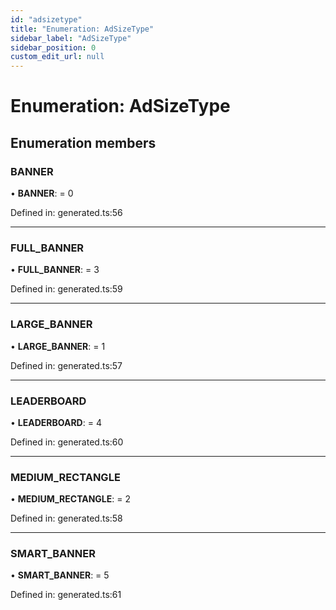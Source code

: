 ```yaml
---
id: "adsizetype"
title: "Enumeration: AdSizeType"
sidebar_label: "AdSizeType"
sidebar_position: 0
custom_edit_url: null
---
```


# Enumeration: AdSizeType

## Enumeration members

### BANNER

• **BANNER**: = 0

Defined in: generated.ts:56

___

### FULL\_BANNER

• **FULL\_BANNER**: = 3

Defined in: generated.ts:59

___

### LARGE\_BANNER

• **LARGE\_BANNER**: = 1

Defined in: generated.ts:57

___

### LEADERBOARD

• **LEADERBOARD**: = 4

Defined in: generated.ts:60

___

### MEDIUM\_RECTANGLE

• **MEDIUM\_RECTANGLE**: = 2

Defined in: generated.ts:58

___

### SMART\_BANNER

• **SMART\_BANNER**: = 5

Defined in: generated.ts:61

